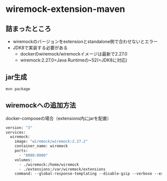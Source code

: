# wiremock-extension-maven
## 詰まったところ
- wiremockのバージョンをextensionとstandalone側で合わせないとエラー
- JDK8で実装する必要がある
  - dockerのwiremock/wiremockイメージは最新で2.27.0
  - wiremock:2.27.0=Java Runtimeの~52(=JDK8に対応)

## jar生成
```shell
mvn package
```

## wiremockへの追加方法
docker-composeの場合（extensions内にjarを配置）
```dockerfile
version: "3"
services:
  wiremock:
    image: "wiremock/wiremock:2.27.2"
    container_name: wiremock
    ports:
      - "8080:8080"
    volumes:
      - ./wiremock:/home/wiremock
      - ./extensions:/var/wiremock/extensions
    command: --global-response-templating --disable-gzip --verbose --extensions="wiremock.extensions.transformer.ExampleTransformer"
```
